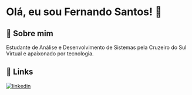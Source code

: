 
# Olá, eu sou Fernando Santos! 👋


## 🚀 Sobre mim
Estudante de Análise e Desenvolvimento de Sistemas pela Cruzeiro do Sul Virtual e apaixonado por tecnologia.


## 🔗 Links

[![linkedin](https://img.shields.io/badge/linkedin-0A66C2?style=for-the-badge&logo=linkedin&logoColor=white)](https://www.linkedin.com/in/fernando-santos-840aa2285/)




